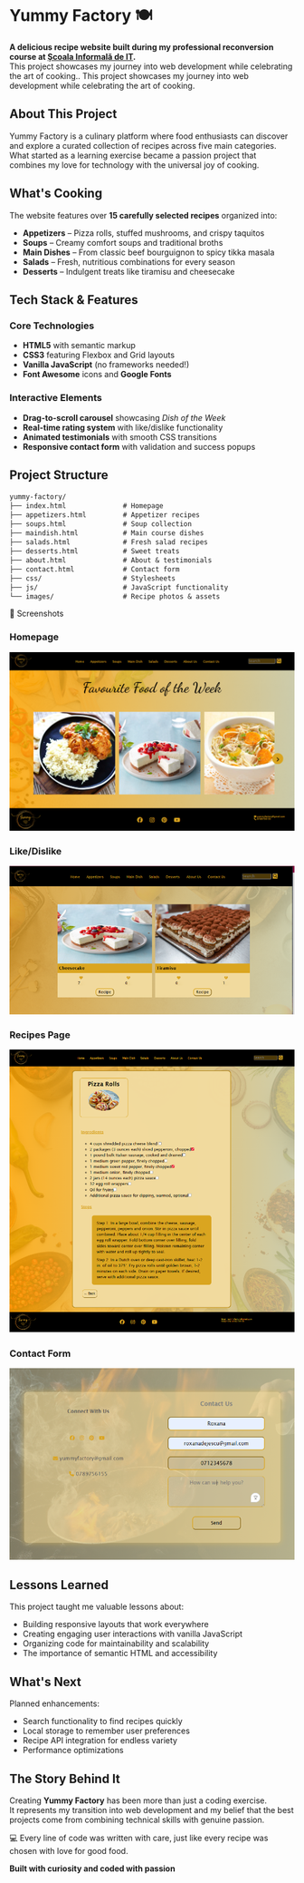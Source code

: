 # Yummy Factory 🍽️
**A delicious recipe website built during my professional reconversion course at [Școala Informală de IT](https://scoalainformala.ro/).**  
This project showcases my journey into web development while celebrating the art of cooking.. This project showcases my journey into web development while celebrating the art of cooking.

##  About This Project
Yummy Factory is a culinary platform where food enthusiasts can discover and explore a curated collection of recipes across five main categories. What started as a learning exercise became a passion project that combines my love for technology with the universal joy of cooking.

## What's Cooking
The website features over **15 carefully selected recipes** organized into:

- **Appetizers** – Pizza rolls, stuffed mushrooms, and crispy taquitos  
- **Soups** – Creamy comfort soups and traditional broths  
- **Main Dishes** – From classic beef bourguignon to spicy tikka masala  
- **Salads** – Fresh, nutritious combinations for every season  
- **Desserts** – Indulgent treats like tiramisu and cheesecake

## Tech Stack & Features

### Core Technologies
- **HTML5** with semantic markup  
- **CSS3** featuring Flexbox and Grid layouts  
- **Vanilla JavaScript** (no frameworks needed!)  
- **Font Awesome** icons and **Google Fonts**  

### Interactive Elements
-  **Drag-to-scroll carousel** showcasing *Dish of the Week*  
-  **Real-time rating system** with like/dislike functionality  
-  **Animated testimonials** with smooth CSS transitions  
-  **Responsive contact form** with validation and success popups  

## Project Structure

```
yummy-factory/
├── index.html              # Homepage
├── appetizers.html         # Appetizer recipes
├── soups.html              # Soup collection
├── maindish.html           # Main course dishes
├── salads.html             # Fresh salad recipes
├── desserts.html           # Sweet treats
├── about.html              # About & testimonials
├── contact.html            # Contact form
├── css/                    # Stylesheets
├── js/                     # JavaScript functionality
└── images/                 # Recipe photos & assets
```
📸 Screenshots

### Homepage
![Homepage](Images/homepage.PNG)

### Like/Dislike
![Like/Dislike](Images/like-dislike.PNG)

### Recipes Page
![Recipes](Images/recipe.PNG)

### Contact Form
![Contact Form](Images/form.PNG)

##  Lessons Learned

This project taught me valuable lessons about:

- Building responsive layouts that work everywhere  
- Creating engaging user interactions with vanilla JavaScript  
- Organizing code for maintainability and scalability  
- The importance of semantic HTML and accessibility  

##  What's Next

Planned enhancements:

- Search functionality to find recipes quickly  
- Local storage to remember user preferences  
- Recipe API integration for endless variety  
- Performance optimizations

## The Story Behind It

Creating **Yummy Factory** has been more than just a coding exercise.  
It represents my transition into web development and my belief that the best projects come from combining technical skills with genuine passion.  

💻 Every line of code was written with care, just like every recipe was chosen with love for good food.  

**Built with curiosity and coded with passion**
